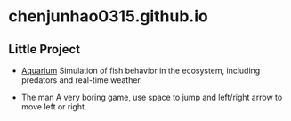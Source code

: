 # chenjunhao0315.github.io
## Little Project

* [Aquarium][1]
Simulation of fish behavior in the ecosystem, including predators and real-time weather.

* [The man][2]
A very boring game, use space to jump and left/right arrow to move left or right.

[1]: https://chenjunhao0315.github.io/aquarium
[2]: https://chenjunhao0315.github.io/the_man
